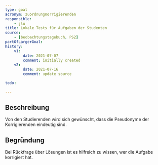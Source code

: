 ```yaml
---
type: goal
acronym: zuordnungKorrigierenden
responsible:
    - jlü
title: Lokale Tests für Aufgaben der Studenten
source:
    - [beobachtungstagebuch, PS2]
partOfLargerGoal: 
history:
    v1:
        date: 2021-07-07
        comment: initially created
    v2:
        date: 2021-07-16
        comment: update source

todo: 
    
---
```


## Beschreibung

Von den Studierenden wird sich gewünscht, dass die Pseudonyme der Korrigierenden eindeutig sind.

## Begründung

Bei Rückfrage über Lösungen ist es hilfreich zu wissen, wer die Aufgabe korrigiert hat.
